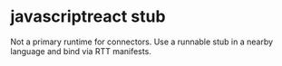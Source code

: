 # javascriptreact stub
Not a primary runtime for connectors. Use a runnable stub in a nearby language and bind via RTT manifests.